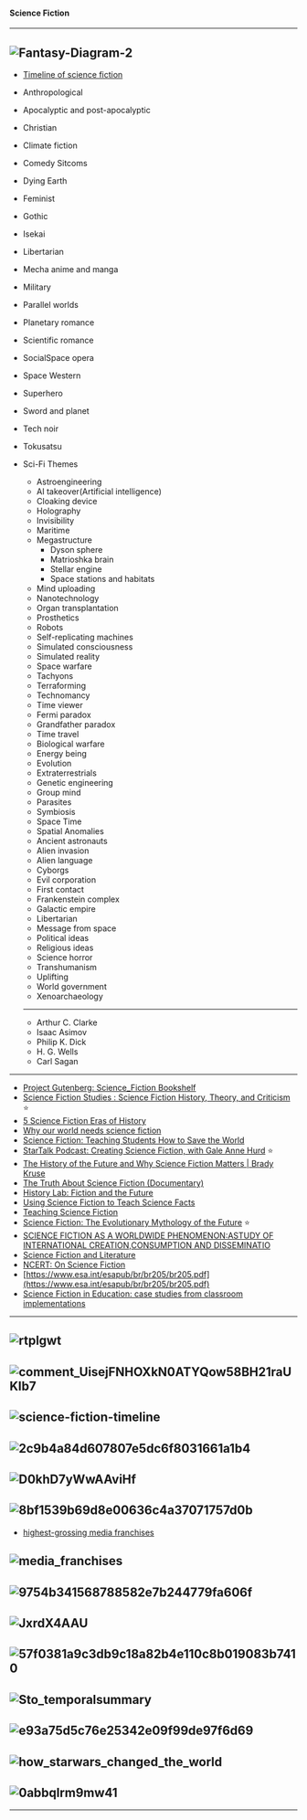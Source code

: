 #### Science Fiction
-----------------
![Fantasy-Diagram-2](https://the-artifice.com/wp-content/uploads/2018/10/Fantasy-Diagram-2.jpg)
-----------------
 - [Timeline of science fiction](https://en.wikipedia.org/wiki/Timeline_of_science_fiction)
 - Anthropological
 - Apocalyptic and post-apocalyptic
 - Christian
 - Climate fiction
 - Comedy Sitcoms
 - Dying Earth
 - Feminist 
 - Gothic
 - Isekai
 - Libertarian
 - Mecha anime and manga
 - Military
 - Parallel worlds
 - Planetary romance
 - Scientific romance
 - SocialSpace opera
 - Space Western
 - Superhero
 - Sword and planet
 - Tech noir
 - Tokusatsu
 - Sci-Fi Themes
   - Astroengineering
   - AI takeover(Artificial intelligence)
   - Cloaking device
   - Holography
   - Invisibility
   - Maritime
   - Megastructure
     - Dyson sphere
     - Matrioshka brain
     - Stellar engine
     - Space stations and habitats
   - Mind uploading
   - Nanotechnology
   - Organ transplantation
   - Prosthetics
   - Robots
   - Self-replicating machines
   - Simulated consciousness
   - Simulated reality
   - Space warfare
   - Tachyons
   - Terraforming
   - Technomancy
   - Time viewer
   - Fermi paradox
   - Grandfather paradox
   - Time travel
   - Biological warfare
   - Energy being
   - Evolution
   - Extraterrestrials
   - Genetic engineering
   - Group mind
   - Parasites
   - Symbiosis
   - Space Time
   - Spatial Anomalies
   - Ancient astronauts
   - Alien invasion
   - Alien language
   - Cyborgs
   - Evil corporation
   - First contact
   - Frankenstein complex
   - Galactic empire
   - Libertarian
   - Message from space
   - Political ideas
   - Religious ideas
   - Science horror
   - Transhumanism
   - Uplifting 
   - World government
   - Xenoarchaeology
   
   -----------------
   - Arthur C. Clarke
   - Isaac Asimov
   - Philip K. Dick
   - H. G. Wells
   - Carl Sagan
 ------------
 - [Project Gutenberg: Science_Fiction Bookshelf](http://www.gutenberg.org/wiki/Science_Fiction_(Bookshelf))
 - [Science Fiction Studies : Science Fiction History, Theory, and Criticism](https://www.depauw.edu/sfs/biblio.htm) :star:
 - [5 Science Fiction Eras of History](https://www.youtube.com/watch?v=VNficZQdh2Q)
 - [Why our world needs science fiction](https://www.youtube.com/watch?v=FJkixvgJqsY)
 - [Science Fiction: Teaching Students How to Save the World](https://www.youtube.com/watch?v=9Ed8OeZcOBI)
 - [StarTalk Podcast: Creating Science Fiction, with Gale Anne Hurd](https://www.youtube.com/watch?v=6YezXTR_5cc) :star:
 - [The History of the Future and Why Science Fiction Matters | Brady Kruse ](https://www.youtube.com/watch?v=qEZ1ZtpDxmU)
 - [The Truth About Science Fiction (Documentary)](https://www.youtube.com/watch?v=OqFTDSsaFJE)
 - [History Lab: Fiction and the Future](https://www.sciencehistory.org/event/history-lab-fiction-and-the-future)
 - [Using Science Fiction to Teach Science Facts](https://cornerstone.lib.mnsu.edu/cgi/viewcontent.cgi?article=1262&context=etds)
 - [Teaching Science Fiction](http://www.sfcenter.ku.edu/teaching.htm)
 - [Science Fiction: The Evolutionary Mythology of the Future](https://www.centerforfutureconsciousness.com/pdf_files/Readings/Science-Fiction_The%20Evolutionary%20Mythology%20of%20the%20Future.pdf) :star:
 - [SCIENCE FICTION AS A WORLDWIDE PHENOMENON:ASTUDY OF INTERNATIONAL CREATION,CONSUMPTION AND DISSEMINATIO](https://arxiv.org/ftp/arxiv/papers/1308/1308.1292.pdf)
 - [Science Fiction and Literature ](https://shodhganga.inflibnet.ac.in/bitstream/10603/62113/7/07_chapter%20-%20i.pdf)
 - [NCERT: On Science Fiction](https://ncert.nic.in/ncerts/l/lekl126.pdf)
 - [https://www.esa.int/esapub/br/br205/br205.pdf](https://www.esa.int/esapub/br/br205/br205.pdf)
 - [Science Fiction in Education: case studies from classroom implementations](https://www.researchgate.net/publication/282350899_Science_Fiction_in_Education_case_studies_from_classroom_implementations)
 ----------------
 ![rtplgwt](https://bioensci.files.wordpress.com/2013/04/rtplgwt.jpg)
 ---------------
   ![comment_UisejFNHOXkN0ATYQow58BH21raUKIb7](https://cdn.vox-cdn.com/thumbor/DPT3trnllka3l8fkgFRf0RbFVz0=/1385x369:3272x1417/1400x1400/filters:focal(1848x801:2552x1505):format(jpeg)/cdn.vox-cdn.com/uploads/chorus_image/image/54235177/comment_UisejFNHOXkN0ATYQow58BH21raUKIb7.1492093324.jpg)
   -----------
   ![science-fiction-timeline](https://vizzlo.com/gallery/timeline/example/science-fiction-timeline.png)
   ------------
   ![2c9b4a84d607807e5dc6f8031661a1b4](https://i.pinimg.com/originals/2c/9b/4a/2c9b4a84d607807e5dc6f8031661a1b4.png)
   -------------------------
   ![D0khD7yWwAAviHf](https://pbs.twimg.com/media/D0khD7yWwAAviHf.jpg:large)
   ---------
   ![8bf1539b69d8e00636c4a37071757d0b](https://i.pinimg.com/originals/8b/f1/53/8bf1539b69d8e00636c4a37071757d0b.jpg)
   --------
   - [highest-grossing media franchises](https://en.wikipedia.org/wiki/List_of_highest-grossing_media_franchises)
   
   ![media_franchises](https://2oqz471sa19h3vbwa53m33yj-wpengine.netdna-ssl.com/wp-content/uploads/2019/11/media_franchises.png)
   ------------
![9754b341568788582e7b244779fa606f](https://i.pinimg.com/originals/97/54/b3/9754b341568788582e7b244779fa606f.jpg)
--------
![JxrdX4AAU](https://pbs.twimg.com/media/ED-JxrdX4AAU-O9.jpg)
----------
![57f0381a9c3db9c18a82b4e110c8b019083b7410](https://preview.redd.it/or2k8kcx3w641.jpg?auto=webp&s=57f0381a9c3db9c18a82b4e110c8b019083b7410)
------
![Sto_temporalsummary](https://gamepedia.cursecdn.com/sto_gamepedia/thumb/b/b8/Sto_temporalsummary.jpg/1200px-Sto_temporalsummary.jpg)
------------
![e93a75d5c76e25342e09f99de97f6d69](https://upload.wikimedia.org/wikipedia/en/timeline/e93a75d5c76e25342e09f99de97f6d69.png)
--------------
![how_starwars_changed_the_world](https://ctch110michaelqing.files.wordpress.com/2016/01/how_starwars_changed_the_world.jpg)
-----------
![0abbqlrm9mw41](https://i.redd.it/0abbqlrm9mw41.jpg)
----------------
---------------------------
